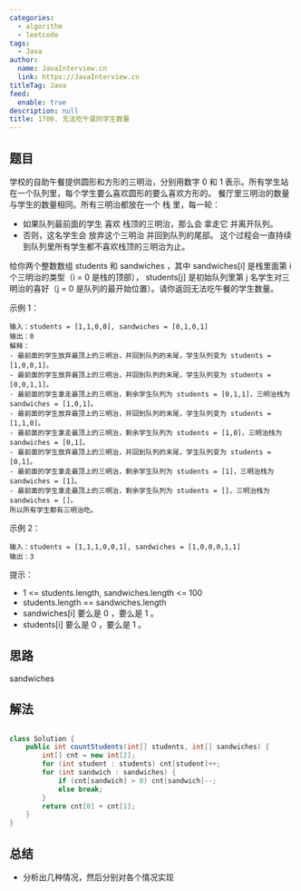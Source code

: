 ```yaml
---
categories: 
  - algorithm
  - leetcode
tags: 
  - Java
author: 
  name: JavaInterview.cn
  link: https://JavaInterview.cn
titleTag: Java
feed: 
  enable: true
description: null
title: 1700. 无法吃午餐的学生数量
---
```


## 题目
学校的自助午餐提供圆形和方形的三明治，分别用数字 0 和 1 表示。所有学生站在一个队列里，每个学生要么喜欢圆形的要么喜欢方形的。
餐厅里三明治的数量与学生的数量相同。所有三明治都放在一个 栈 里，每一轮：

* 如果队列最前面的学生 喜欢 栈顶的三明治，那么会 拿走它 并离开队列。
* 否则，这名学生会 放弃这个三明治 并回到队列的尾部。
这个过程会一直持续到队列里所有学生都不喜欢栈顶的三明治为止。

给你两个整数数组 students 和 sandwiches ，其中 sandwiches[i] 是栈里面第 i​​​​​​ 个三明治的类型（i = 0 是栈的顶部）， students[j] 是初始队列里第 j​​​​​​ 名学生对三明治的喜好（j = 0 是队列的最开始位置）。请你返回无法吃午餐的学生数量。



示例 1：

    输入：students = [1,1,0,0], sandwiches = [0,1,0,1]
    输出：0
    解释：
    - 最前面的学生放弃最顶上的三明治，并回到队列的末尾，学生队列变为 students = [1,0,0,1]。
    - 最前面的学生放弃最顶上的三明治，并回到队列的末尾，学生队列变为 students = [0,0,1,1]。
    - 最前面的学生拿走最顶上的三明治，剩余学生队列为 students = [0,1,1]，三明治栈为 sandwiches = [1,0,1]。
    - 最前面的学生放弃最顶上的三明治，并回到队列的末尾，学生队列变为 students = [1,1,0]。
    - 最前面的学生拿走最顶上的三明治，剩余学生队列为 students = [1,0]，三明治栈为 sandwiches = [0,1]。
    - 最前面的学生放弃最顶上的三明治，并回到队列的末尾，学生队列变为 students = [0,1]。
    - 最前面的学生拿走最顶上的三明治，剩余学生队列为 students = [1]，三明治栈为 sandwiches = [1]。
    - 最前面的学生拿走最顶上的三明治，剩余学生队列为 students = []，三明治栈为 sandwiches = []。
    所以所有学生都有三明治吃。

示例 2：

    输入：students = [1,1,1,0,0,1], sandwiches = [1,0,0,0,1,1]
    输出：3


提示：

* 1 <= students.length, sandwiches.length <= 100
* students.length == sandwiches.length
* sandwiches[i] 要么是 0 ，要么是 1 。
* students[i] 要么是 0 ，要么是 1 。


## 思路

sandwiches

## 解法
```java

class Solution {
    public int countStudents(int[] students, int[] sandwiches) {
        int[] cnt = new int[2];
        for (int student : students) cnt[student]++;
        for (int sandwich : sandwiches) {
            if (cnt[sandwich] > 0) cnt[sandwich]--;
            else break;
        }
        return cnt[0] + cnt[1];
    }
}
```

## 总结

- 分析出几种情况，然后分别对各个情况实现 
